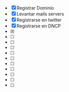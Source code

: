 - [x] Registrar Dominio
- [x] Levantar mails servers
- [x] Registrarse en twitter
- [x] Registrarse en DNCP
- [x] 
- [ ] 
- [ ] 
- [ ] 
- [ ] 
- [ ] 
- [ ] 
- [ ] 
- [ ] 
- [ ] 
- [ ] 